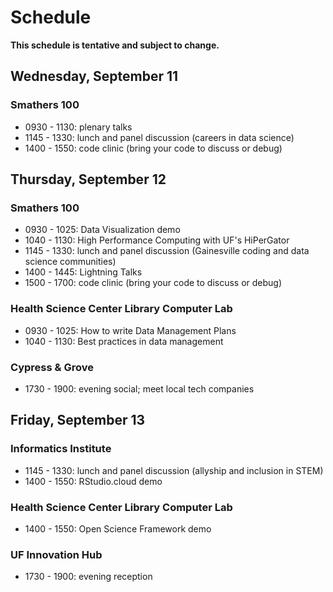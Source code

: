 # Schedule

**This schedule is tentative and subject to change.**

## Wednesday, September 11

### Smathers 100
* 0930 - 1130: plenary talks
* 1145 - 1330: lunch and panel discussion (careers in data science)
* 1400 - 1550: code clinic (bring your code to discuss or debug)

## Thursday, September 12

### Smathers 100
* 0930 - 1025: Data Visualization demo
* 1040 - 1130: High Performance Computing with UF's HiPerGator
* 1145 - 1330: lunch and panel discussion (Gainesville coding and data science communities)
* 1400 - 1445: Lightning Talks
* 1500 - 1700: code clinic (bring your code to discuss or debug)

### Health Science Center Library Computer Lab
* 0930 - 1025: How to write Data Management Plans
* 1040 - 1130: Best practices in data management

### Cypress & Grove
* 1730 - 1900: evening social; meet local tech companies

## Friday, September 13

### Informatics Institute
* 1145 - 1330: lunch and panel discussion (allyship and inclusion in STEM)
* 1400 - 1550: RStudio.cloud demo

### Health Science Center Library Computer Lab
* 1400 - 1550: Open Science Framework demo

### UF Innovation Hub
* 1730 - 1900: evening reception